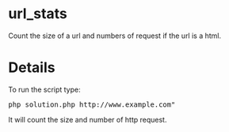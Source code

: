 # url_stats
Count the size of a url and numbers of request if the url is a html.

# Details
To run the script type: <br/>
<pre>php solution.php http://www.example.com"</pre>
It will count the size and number of http request.

